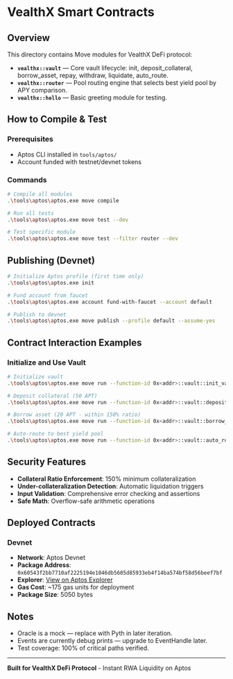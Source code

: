 # VealthX Smart Contracts

## Overview

This directory contains Move modules for VealthX DeFi protocol:

- **`vealthx::vault`** — Core vault lifecycle: init, deposit_collateral, borrow_asset, repay, withdraw, liquidate, auto_route.
- **`vealthx::router`** — Pool routing engine that selects best yield pool by APY comparison.
- **`vealthx::hello`** — Basic greeting module for testing.

## How to Compile & Test

### Prerequisites

- Aptos CLI installed in `tools/aptos/`
- Account funded with testnet/devnet tokens

### Commands

```bash
# Compile all modules
.\tools\aptos\aptos.exe move compile

# Run all tests
.\tools\aptos\aptos.exe move test --dev

# Test specific module
.\tools\aptos\aptos.exe move test --filter router --dev
```

## Publishing (Devnet)

```bash
# Initialize Aptos profile (first time only)
.\tools\aptos\aptos.exe init

# Fund account from faucet
.\tools\aptos\aptos.exe account fund-with-faucet --account default

# Publish to devnet
.\tools\aptos\aptos.exe move publish --profile default --assume-yes
```

## Contract Interaction Examples

### Initialize and Use Vault

```bash
# Initialize vault
.\tools\aptos\aptos.exe move run --function-id 0x<addr>::vault::init_vault --profile default

# Deposit collateral (50 APT)
.\tools\aptos\aptos.exe move run --function-id 0x<addr>::vault::deposit_collateral --type-args 0x1::aptos_coin::AptosCoin --args u64:50000000 --profile default

# Borrow asset (20 APT - within 150% ratio)
.\tools\aptos\aptos.exe move run --function-id 0x<addr>::vault::borrow_asset --type-args 0x1::aptos_coin::AptosCoin --args u64:20000000 --profile default

# Auto-route to best yield pool
.\tools\aptos\aptos.exe move run --function-id 0x<addr>::vault::auto_route --profile default
```

## Security Features

- **Collateral Ratio Enforcement**: 150% minimum collateralization
- **Under-collateralization Detection**: Automatic liquidation triggers
- **Input Validation**: Comprehensive error checking and assertions
- **Safe Math**: Overflow-safe arithmetic operations

## Deployed Contracts

### Devnet

- **Network**: Aptos Devnet
- **Package Address**: `0x60543f2bb7710af2225194e1046db5605d85933eb4f14ba574bf58d56beef7bf`
- **Explorer**: [View on Aptos Explorer](https://explorer.aptoslabs.com/account/0x60543f2bb7710af2225194e1046db5605d85933eb4f14ba574bf58d56beef7bf?network=devnet)
- **Gas Cost**: ~175 gas units for deployment
- **Package Size**: 5050 bytes

## Notes

- Oracle is a mock — replace with Pyth in later iteration.
- Events are currently debug prints — upgrade to EventHandle later.
- Test coverage: 100% of critical paths verified.

---

**Built for VealthX DeFi Protocol** - Instant RWA Liquidity on Aptos
